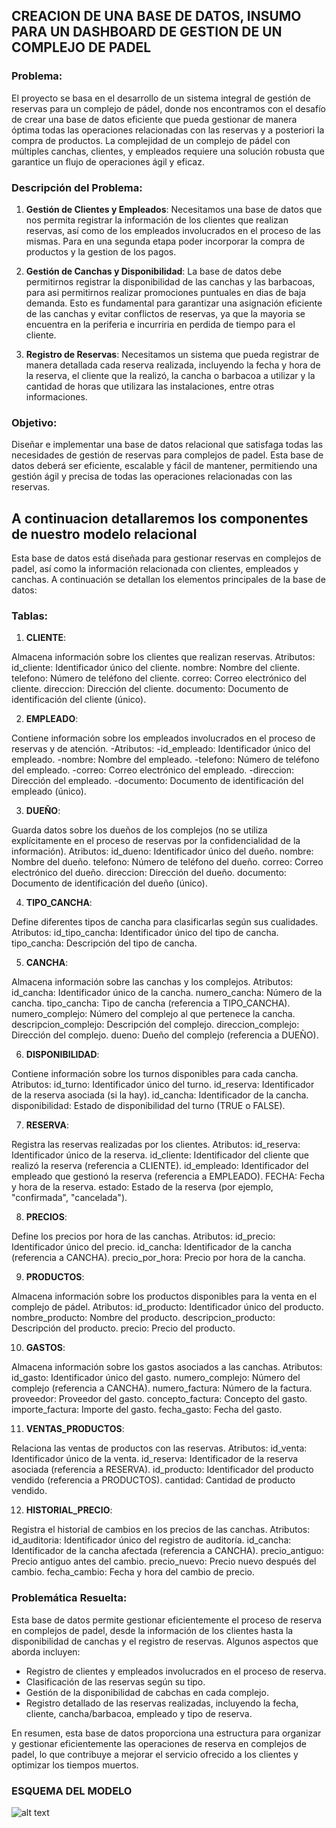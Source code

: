 ## CREACION DE UNA BASE DE DATOS, INSUMO PARA UN DASHBOARD DE GESTION DE UN COMPLEJO DE PADEL


### Problema:

El proyecto se basa en el desarrollo de un sistema integral de gestión de reservas para un complejo de pádel, donde nos encontramos con el desafío de crear una base de datos eficiente que pueda gestionar de manera óptima todas las operaciones relacionadas con las reservas y a posteriori la compra de productos. La complejidad de un complejo de pádel con múltiples canchas, clientes, y empleados requiere una solución robusta que garantice un flujo de operaciones ágil y eficaz.

### Descripción del Problema:

1. **Gestión de Clientes y Empleados**: Necesitamos una base de datos que nos permita registrar la información de los clientes que realizan reservas, así como de los empleados involucrados en el proceso de las mismas. Para en una segunda etapa poder incorporar la compra de productos y la gestion de los pagos.

2. **Gestión de Canchas y Disponibilidad**: La base de datos debe permitirnos registrar la disponibilidad de las canchas y las barbacoas, para asi permitirnos realizar promociones puntuales en dias de baja demanda. Esto es fundamental para garantizar una asignación eficiente de las canchas y evitar conflictos de reservas, ya que la mayoria se encuentra en la periferia e incurriria en perdida de tiempo para el cliente.

3. **Registro de Reservas**: Necesitamos un sistema que pueda registrar de manera detallada cada reserva realizada, incluyendo la fecha y hora de la reserva, el cliente que la realizó, la cancha o barbacoa a utilizar y la cantidad de horas que utilizara las instalaciones, entre otras informaciones.

### Objetivo:

Diseñar e implementar una base de datos relacional que satisfaga todas las necesidades de gestión de reservas para complejos de padel. Esta base de datos deberá ser eficiente, escalable y fácil de mantener, permitiendo una gestión ágil y precisa de todas las operaciones relacionadas con las reservas.


## A continuacion detallaremos los componentes de nuestro modelo relacional

Esta base de datos está diseñada para gestionar reservas en complejos de padel, así como la información relacionada con clientes, empleados y canchas. A continuación se detallan los elementos principales de la base de datos:

### Tablas:

1. **CLIENTE**:

Almacena información sobre los clientes que realizan reservas.
Atributos:
id_cliente: Identificador único del cliente.
nombre: Nombre del cliente.
telefono: Número de teléfono del cliente.
correo: Correo electrónico del cliente.
direccion: Dirección del cliente.
documento: Documento de identificación del cliente (único).

2. **EMPLEADO**:

Contiene información sobre los empleados involucrados en el proceso de reservas y de atención.
-Atributos:
-id_empleado: Identificador único del empleado.
-nombre: Nombre del empleado.
-telefono: Número de teléfono del empleado.
-correo: Correo electrónico del empleado.
-direccion: Dirección del empleado.
-documento: Documento de identificación del empleado (único).

3. **DUEÑO**:

Guarda datos sobre los dueños de los complejos (no se utiliza explícitamente en el proceso de reservas por la confidencialidad de la información).
Atributos:
id_dueno: Identificador único del dueño.
nombre: Nombre del dueño.
telefono: Número de teléfono del dueño.
correo: Correo electrónico del dueño.
direccion: Dirección del dueño.
documento: Documento de identificación del dueño (único).

4. **TIPO_CANCHA**:

Define diferentes tipos de cancha para clasificarlas según sus cualidades.
Atributos:
id_tipo_cancha: Identificador único del tipo de cancha.
tipo_cancha: Descripción del tipo de cancha.

5. **CANCHA**:

Almacena información sobre las canchas y los complejos.
Atributos:
id_cancha: Identificador único de la cancha.
numero_cancha: Número de la cancha.
tipo_cancha: Tipo de cancha (referencia a TIPO_CANCHA).
numero_complejo: Número del complejo al que pertenece la cancha.
descripcion_complejo: Descripción del complejo.
direccion_complejo: Dirección del complejo.
dueno: Dueño del complejo (referencia a DUEÑO).

6. **DISPONIBILIDAD**:

Contiene información sobre los turnos disponibles para cada cancha.
Atributos:
id_turno: Identificador único del turno.
id_reserva: Identificador de la reserva asociada (si la hay).
id_cancha: Identificador de la cancha.
disponibilidad: Estado de disponibilidad del turno (TRUE o FALSE).

7. **RESERVA**:

Registra las reservas realizadas por los clientes.
Atributos:
id_reserva: Identificador único de la reserva.
id_cliente: Identificador del cliente que realizó la reserva (referencia a CLIENTE).
id_empleado: Identificador del empleado que gestionó la reserva (referencia a EMPLEADO).
FECHA: Fecha y hora de la reserva.
estado: Estado de la reserva (por ejemplo, "confirmada", "cancelada").

8. **PRECIOS**:

Define los precios por hora de las canchas.
Atributos:
id_precio: Identificador único del precio.
id_cancha: Identificador de la cancha (referencia a CANCHA).
precio_por_hora: Precio por hora de la cancha.

9. **PRODUCTOS**:

Almacena información sobre los productos disponibles para la venta en el complejo de pádel.
Atributos:
id_producto: Identificador único del producto.
nombre_producto: Nombre del producto.
descripcion_producto: Descripción del producto.
precio: Precio del producto.

10. **GASTOS**:

Almacena información sobre los gastos asociados a las canchas.
Atributos:
id_gasto: Identificador único del gasto.
numero_complejo: Número del complejo (referencia a CANCHA).
numero_factura: Número de la factura.
proveedor: Proveedor del gasto.
concepto_factura: Concepto del gasto.
importe_factura: Importe del gasto.
fecha_gasto: Fecha del gasto.

11. **VENTAS_PRODUCTOS**:

Relaciona las ventas de productos con las reservas.
Atributos:
id_venta: Identificador único de la venta.
id_reserva: Identificador de la reserva asociada (referencia a RESERVA).
id_producto: Identificador del producto vendido (referencia a PRODUCTOS).
cantidad: Cantidad de producto vendido.

12. **HISTORIAL_PRECIO**:

Registra el historial de cambios en los precios de las canchas.
Atributos:
id_auditoria: Identificador único del registro de auditoría.
id_cancha: Identificador de la cancha afectada (referencia a CANCHA).
precio_antiguo: Precio antiguo antes del cambio.
precio_nuevo: Precio nuevo después del cambio.
fecha_cambio: Fecha y hora del cambio de precio.

### Problemática Resuelta:

Esta base de datos permite gestionar eficientemente el proceso de reserva en complejos de padel, desde la información de los clientes hasta la disponibilidad de canchas y el registro de reservas. Algunos aspectos que aborda incluyen:

- Registro de clientes y empleados involucrados en el proceso de reserva.
- Clasificación de las reservas según su tipo.
- Gestión de la disponibilidad de cabchas en cada complejo.
- Registro detallado de las reservas realizadas, incluyendo la fecha, cliente, cancha/barbacoa, empleado y tipo de reserva.

En resumen, esta base de datos proporciona una estructura para organizar y gestionar eficientemente las operaciones de reserva en complejos de padel, lo que contribuye a mejorar el servicio ofrecido a los clientes y optimizar los tiempos muertos.

### ESQUEMA DEL MODELO

![alt text](https://github.com/user-attachments/assets/f7316bc9-258a-4013-8d07-a7e9f0006802)


